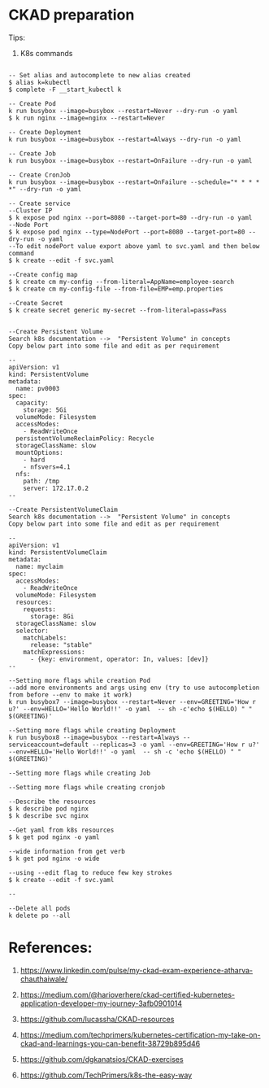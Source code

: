 # CKAD preparation


Tips:

1. K8s commands

```

-- Set alias and autocomplete to new alias created
$ alias k=kubectl
$ complete -F __start_kubectl k

-- Create Pod 
k run busybox --image=busybox --restart=Never --dry-run -o yaml
$ k run nginx --image=nginx --restart=Never

-- Create Deployment
k run busybox --image=busybox --restart=Always --dry-run -o yaml

-- Create Job
k run busybox --image=busybox --restart=OnFailure --dry-run -o yaml

-- Create CronJob
k run busybox --image=busybox --restart=OnFailure --schedule="* * * * *" --dry-run -o yaml

-- Create service
--Cluster IP
$ k expose pod nginx --port=8080 --target-port=80 --dry-run -o yaml
--Node Port
$ k expose pod nginx --type=NodePort --port=8080 --target-port=80 --dry-run -o yaml
--To edit nodePort value export above yaml to svc.yaml and then below command
$ k create --edit -f svc.yaml

--Create config map
$ k create cm my-config --from-literal=AppName=employee-search
$ k create cm my-config-file --from-file=EMP=emp.properties

--Create Secret
$ k create secret generic my-secret --from-literal=pass=Pass


--Create Persistent Volume
Search k8s documentation -->  "Persistent Volume" in concepts
Copy below part into some file and edit as per requirement

--
apiVersion: v1
kind: PersistentVolume
metadata:
  name: pv0003
spec:
  capacity:
    storage: 5Gi
  volumeMode: Filesystem
  accessModes:
    - ReadWriteOnce
  persistentVolumeReclaimPolicy: Recycle
  storageClassName: slow
  mountOptions:
    - hard
    - nfsvers=4.1
  nfs:
    path: /tmp
    server: 172.17.0.2
--

--Create PersistentVolumeClaim
Search k8s documentation -->  "Persistent Volume" in concepts
Copy below part into some file and edit as per requirement

--
apiVersion: v1
kind: PersistentVolumeClaim
metadata:
  name: myclaim
spec:
  accessModes:
    - ReadWriteOnce
  volumeMode: Filesystem
  resources:
    requests:
      storage: 8Gi
  storageClassName: slow
  selector:
    matchLabels:
      release: "stable"
    matchExpressions:
      - {key: environment, operator: In, values: [dev]}
--

--Setting more flags while creation Pod
--add more environments and args using env (try to use autocompletion from before --env to make it work)
k run busybox7 --image=busybox --restart=Never --env=GREETING='How r u?' --env=HELLO='Hello World!!' -o yaml  -- sh -c'echo $(HELLO) " " $(GREETING)'

--Setting more flags while creating Deployment
k run busybox8 --image=busybox --restart=Always --serviceaccount=default --replicas=3 -o yaml --env=GREETING='How r u?' --env=HELLO='Hello World!!' -o yaml  -- sh -c 'echo $(HELLO) " " $(GREETING)'

--Setting more flags while creating Job

--Setting more flags while creating cronjob

--Describe the resources
$ k describe pod nginx
$ k describe svc nginx

--Get yaml from k8s resources
$ k get pod nginx -o yaml

--wide information from get verb
$ k get pod nginx -o wide

--using --edit flag to reduce few key strokes
$ k create --edit -f svc.yaml

--

--Delete all pods
k delete po --all

```

# References:

1.  https://www.linkedin.com/pulse/my-ckad-exam-experience-atharva-chauthaiwale/

2. https://medium.com/@harioverhere/ckad-certified-kubernetes-application-developer-my-journey-3afb0901014

3. https://github.com/lucassha/CKAD-resources

4. https://medium.com/techprimers/kubernetes-certification-my-take-on-ckad-and-learnings-you-can-benefit-38729b895d46

5. https://github.com/dgkanatsios/CKAD-exercises

6. https://github.com/TechPrimers/k8s-the-easy-way


